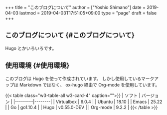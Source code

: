 +++
title = "このブログについて"
author = ["Yoshio Shimano"]
date = 2019-04-03
lastmod = 2019-04-03T17:51:05+09:00
type = "page"
draft = false
+++

## このブログについて {#このブログについて}

Hugo とかいろいろです。


## 使用環境 {#使用環境}

このブログは Hugo を使って作成されています。
しかし使用しているマークアップは Markdown ではなく、
ox-hugo 経由で Org-mode を使用しています。

{{< table class="w3-table-all w3-card-4" caption="">}}
| ソフト     | バージョン  |
|---------|--------|
| Virtualbox | 6.0.4       |
| Ubuntu     | 18.10       |
| Emacs      | 25.22       |
| Go         | go1.10.4    |
| Hugo       | v0.55.0-DEV |
| Org-mode   | 9.2.2       |
{{< /table >}}
